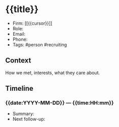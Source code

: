 # {{title}}
- Firm: [[{{cursor}}]]
- Role:
- Email:
- Phone:
- Tags: #person #recruiting

## Context
How we met, interests, what they care about.

## Timeline
### {{date:YYYY-MM-DD}} — {{time:HH:mm}}
- Summary:
- Next follow-up: